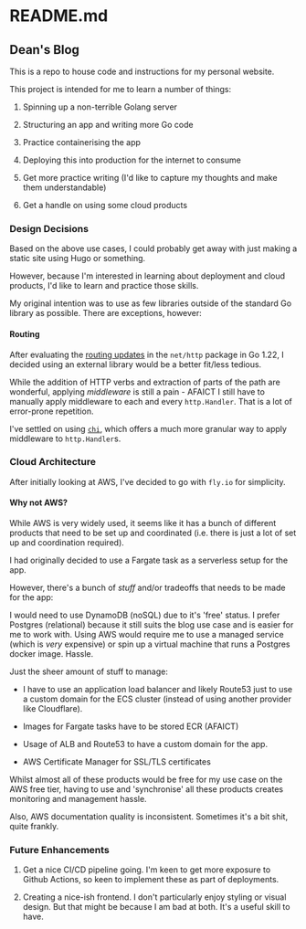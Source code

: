 # README.md

## Dean's Blog

This is a repo to house code and instructions for my personal website. 

This project is intended for me to learn a number of things:

1. Spinning up a non-terrible Golang server

2. Structuring an app and writing more Go code

3. Practice containerising the app

4. Deploying this into production for the internet to consume

5. Get more practice writing (I'd like to capture my thoughts and make them understandable)

6. Get a handle on using some cloud products

### Design Decisions

Based on the above use cases, I could probably get away with just making a static site using Hugo or something.

However, because I'm interested in learning about deployment and cloud products, I'd like to learn and practice those skills. 

My original intention was to use as few libraries outside of the standard Go library as possible. There are exceptions, however:

#### Routing
After evaluating the [routing updates](https://go.dev/blog/routing-enhancements) in the `net/http` package in Go 1.22, I decided using an external library would be a better fit/less tedious.

While the addition of HTTP verbs and extraction of parts of the path are wonderful, applying _middleware_ is still a pain - AFAICT I still have to manually apply middleware to each and every `http.Handler`. That is a lot of error-prone repetition. 

I've settled on using [`chi`](https://github.com/go-chi/chi), which offers a much more granular way to apply middleware to `http.Handler`s.

### Cloud Architecture

After initially looking at AWS, I've decided to go with `fly.io` for simplicity.

#### Why not AWS?
While AWS is very widely used, it seems like it has a bunch of different products that need to be set up and coordinated (i.e. there is just a lot of set up and coordination required).

I had originally decided to use a Fargate task as a serverless setup for the app.

However, there's a bunch of _stuff_ and/or tradeoffs that needs to be made for the app:

I would need to use DynamoDB (noSQL) due to it's 'free' status. I prefer Postgres (relational) because it still suits the blog use case and is easier for me to work with. Using AWS would require me to use a managed service (which is _very_ expensive) or spin up a virtual machine that runs a Postgres docker image. Hassle.

Just the sheer amount of stuff to manage:
- I have to use an application load balancer and likely Route53 just to use a custom domain for the ECS cluster (instead of using another provider like Cloudflare).

- Images for Fargate tasks have to be stored ECR (AFAICT)

- Usage of ALB and Route53 to have a custom domain for the app.

- AWS Certificate Manager for SSL/TLS certificates

Whilst almost all of these products would be free for my use case on the AWS free tier, having to use and 'synchronise' all these products creates monitoring and management hassle.

Also, AWS documentation quality is inconsistent. Sometimes it's a bit shit, quite frankly.

### Future Enhancements

1. Get a nice CI/CD pipeline going. I'm keen to get more exposure to Github Actions, so keen to implement these as part of deployments.

2. Creating a nice-ish frontend. I don't particularly enjoy styling or visual design. But that might be because I am bad at both. It's a useful skill to have.
